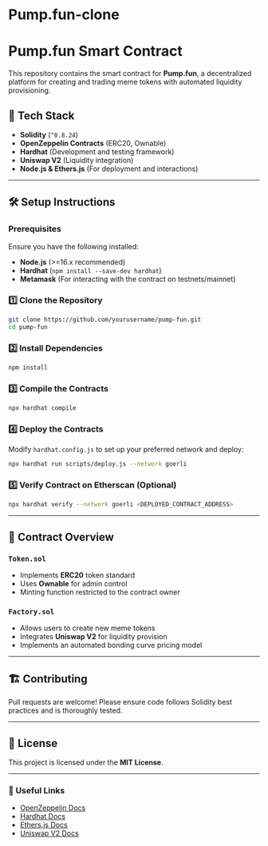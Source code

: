 # Pump.fun-clone
# Pump.fun Smart Contract

This repository contains the smart contract for **Pump.fun**, a decentralized platform for creating and trading meme tokens with automated liquidity provisioning.

## 🚀 Tech Stack
- **Solidity** (`^0.8.24`)
- **OpenZeppelin Contracts** (ERC20, Ownable)
- **Hardhat** (Development and testing framework)
- **Uniswap V2** (Liquidity integration)
- **Node.js & Ethers.js** (For deployment and interactions)

---

## 🛠️ Setup Instructions

### Prerequisites
Ensure you have the following installed:
- **Node.js** (>=16.x recommended)
- **Hardhat** (`npm install --save-dev hardhat`)
- **Metamask** (For interacting with the contract on testnets/mainnet)

### 1️⃣ Clone the Repository
```bash
git clone https://github.com/yourusername/pump-fun.git
cd pump-fun
```

### 2️⃣ Install Dependencies
```bash
npm install
```

### 3️⃣ Compile the Contracts
```bash
npx hardhat compile
```

### 4️⃣ Deploy the Contracts
Modify `hardhat.config.js` to set up your preferred network and deploy:
```bash
npx hardhat run scripts/deploy.js --network goerli
```

### 5️⃣ Verify Contract on Etherscan (Optional)
```bash
npx hardhat verify --network goerli <DEPLOYED_CONTRACT_ADDRESS>
```

---

## 📜 Contract Overview

### `Token.sol`
- Implements **ERC20** token standard
- Uses **Ownable** for admin control
- Minting function restricted to the contract owner

### `Factory.sol`
- Allows users to create new meme tokens
- Integrates **Uniswap V2** for liquidity provision
- Implements an automated bonding curve pricing model

---

## 🏗️ Contributing
Pull requests are welcome! Please ensure code follows Solidity best practices and is thoroughly tested.

---

## 📜 License
This project is licensed under the **MIT License**.

---

### 🔗 Useful Links
- [OpenZeppelin Docs](https://docs.openzeppelin.com/contracts/4.x/)
- [Hardhat Docs](https://hardhat.org/getting-started/)
- [Ethers.js Docs](https://docs.ethers.org/v5/)
- [Uniswap V2 Docs](https://docs.uniswap.org/contracts/v2)

